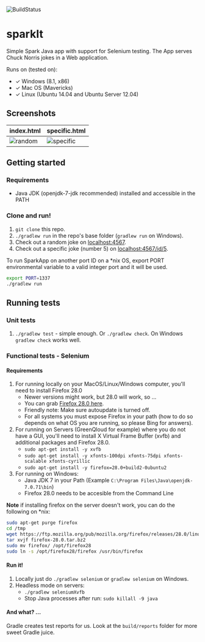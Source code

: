 ![BuildStatus](https://travis-ci.org/GudjonGeir/sparkIt.svg?branch=master)

# sparkIt
Simple Spark Java app with support for Selenium testing. The App serves Chuck Norris jokes in a Web application.

Runs on (tested on):

- ✓ Windows (8.1, x86)
- ✓ Mac OS (Mavericks)
- ✓ Linux (Ubuntu 14.04 and Ubuntu Server 12.04)

## Screenshots

index.html                | specific.html
--------------------------|-------------------------------
![random](img/random.png) | ![specific](img/specific.png)

## Getting started

### Requirements
* Java JDK (openjdk-7-jdk recommended) installed and accessible in the PATH

### Clone and run!
1. `git clone` this repo.
2. `./gradlew run` in the repo's base folder (`gradlew run` on Windows).
3. Check out a random joke on [localhost:4567](http://localhost:4567).
4. Check out a specific joke (number 5) on [localhost:4567/id/5](http://localhost:4567/id/5).

To run SparkApp on another port ID on a *nix OS, export PORT environmental variable to a valid integer port and it will be used.

```sh
export PORT=1337
./gradlew run
```

## Running tests

### Unit tests
1. `./gradlew test` - simple enough. Or `./gradlew check`. On Windows `gradlew check` works well.

### Functional tests - Selenium

#### Requirements
1. For running locally on your MacOS/Linux/Windows computer, you'll need to install Firefox 28.0
    * Newer versions might work, but 28.0 will work, so ...
    * You can grab [Firefox 28.0 here](https://ftp.mozilla.org/pub/mozilla.org/firefox/releases/28.0/).
    * Friendly note: Make sure autoupdate is turned off.
    * For all systems you must expose Firefox in your path (how to do so depends on what OS you are running, so please Bing for answers).
2. For running on Servers (GreenQloud for example) where you do not have a GUI, you'll need to install X Virtual Frame Buffer (xvfb) and additional packages and Firefox 28.0.
    * `sudo apt-get install -y xvfb`
    * `sudo apt-get install -y xfonts-100dpi xfonts-75dpi xfonts-scalable xfonts-cyrillic`
    * `sudo apt-get install -y firefox=28.0+build2-0ubuntu2`
3. For running on Windows:
   * Java JDK 7 in your Path (Example `C:\Program Files\Java\openjdk-7.0.71\bin`)
   * Firefox 28.0 needs to be accesible from the Command Line

**Note** if installing firefox on the server doesn't work, you can do the following on *nix:

```sh
sudo apt-get purge firefox
cd /tmp
wget https://ftp.mozilla.org/pub/mozilla.org/firefox/releases/28.0/linux-x86_64/en-US/firefox-28.0.tar.bz2
tar xvjf firefox-28.0.tar.bz2
sudo mv firefox/ /opt/firefox28
sudo ln -s /opt/firefox28/firefox /usr/bin/firefox
```

#### Run it!
1. Locally just do `./gradlew selenium` or `gradlew selenium` on Windows.
2. Headless mode on servers:
    * `./gradlew seleniumXvfb`
    * Stop Java processes after run: `sudo killall -9 java`

#### And what? ...
Gradle creates test reports for us. Look at the `build/reports` folder for more sweet Gradle juice.
